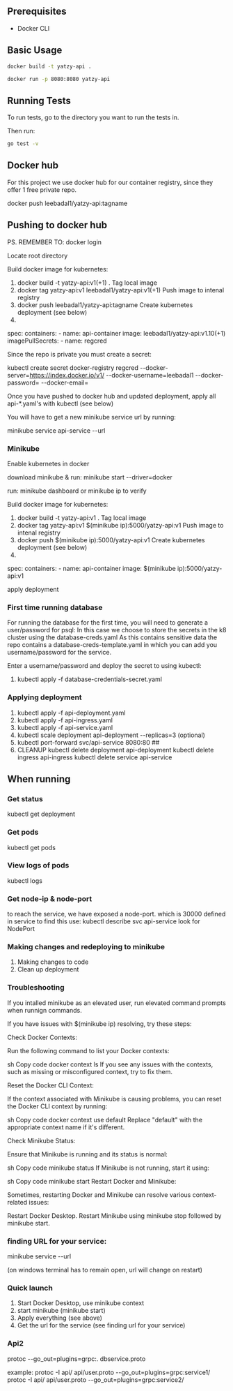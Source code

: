 ## Prerequisites

* Docker CLI

## Basic Usage

```bash
docker build -t yatzy-api .
```

```bash
docker run -p 8080:8080 yatzy-api
```

## Running Tests
To run tests, go to the directory you want to run the tests in.

Then run:  
```bash
go test -v
```

## Docker hub
For this project we use docker hub for our container registry, since they offer 1 free private repo.

docker push leebadal1/yatzy-api:tagname


## Pushing to docker hub

PS. REMEMBER TO: docker login 

Locate root directory

Build docker image for kubernetes: 
1. docker build -t yatzy-api:v1(+1) . 
Tag local image
2. docker tag yatzy-api:v1 leebadal1/yatzy-api:v1(+1)
Push image to intenal registry
3. docker push leebadal1/yatzy-api:tagname
Create kubernetes deployment (see below)
4. 
spec:
  containers:
    - name: api-container
      image: leebadal1/yatzy-api:v1.10(+1)
  imagePullSecrets:
        - name: regcred


Since the repo is private you must create a secret:

kubectl create secret docker-registry regcred --docker-server=https://index.docker.io/v1/ --docker-username=leebadal1 --docker-password=<your-pword> --docker-email=<your-email>

Once you have pushed to docker hub and updated deployment, apply all api-*.yaml's with kubectl (see below)

You will have to get a new minikube service url by running:

minikube service api-service --url

### Minikube

Enable kubernetes in docker

download minikube & run: minikube start --driver=docker

run: minikube dashboard or minikube ip to verify

Build docker image for kubernetes: 
1. docker build -t yatzy-api:v1 .
Tag local image
2. docker tag yatzy-api:v1 $(minikube ip):5000/yatzy-api:v1
Push image to intenal registry
3. docker push $(minikube ip):5000/yatzy-api:v1
Create kubernetes deployment (see below)
4. 
spec:
  containers:
    - name: api-container
      image: $(minikube ip):5000/yatzy-api:v1

apply deployment

### First time running database
For running the database for the first time, you will need to generate a user/password for psql:
In this case we choose to store the secrets in the k8 cluster using the database-creds.yaml
As this contains sensitive data the repo contains a database-creds-template.yaml in which you can add you username/password for the service.

Enter a username/password and deploy the secret to using kubectl:

1. kubectl apply -f database-credentials-secret.yaml



### Applying deployment

1. kubectl apply -f api-deployment.yaml 
2. kubectl apply -f api-ingress.yaml
3. kubectl apply -f api-service.yaml
4. kubectl scale deployment api-deployment --replicas=3  (optional)
5. kubectl port-forward svc/api-service 8080:80 ##
6. CLEANUP 
kubectl delete deployment api-deployment
kubectl delete ingress api-ingress
kubectl delete service api-service

## When running
### Get status
kubectl get deployment

### Get pods
kubectl get pods

### View logs of pods
kubectl logs <pod-name>

### Get node-ip & node-port
to reach the service, we have exposed a node-port. which is 30000 defined in service
to find this use: 
kubectl describe svc api-service 
look for NodePort


### Making changes and redeploying to minikube
1. Making changes to code
2. Clean up deployment


### Troubleshooting

If you intalled minikube as an elevated user, run elevated command prompts when runnign commands.


If you have issues with $(minikube ip) resolving, try these steps:

Check Docker Contexts:

Run the following command to list your Docker contexts:

sh
Copy code
docker context ls
If you see any issues with the contexts, such as missing or misconfigured context, try to fix them.

Reset the Docker CLI Context:

If the context associated with Minikube is causing problems, you can reset the Docker CLI context by running:

sh
Copy code
docker context use default
Replace "default" with the appropriate context name if it's different.

Check Minikube Status:

Ensure that Minikube is running and its status is normal:

sh
Copy code
minikube status
If Minikube is not running, start it using:

sh
Copy code
minikube start
Restart Docker and Minikube:

Sometimes, restarting Docker and Minikube can resolve various context-related issues:

Restart Docker Desktop.
Restart Minikube using minikube stop followed by minikube start.


### finding URL for your service:
minikube service <service-name> --url

(on windows terminal has to remain open, url will change on restart)

### Quick launch
1. Start Docker Desktop, use minikube context
2. start minikube (minikube start)
3. Apply everything (see above)
4. Get the url for the service (see finding url for your service)



### Api2

protoc --go_out=plugins=grpc:. dbservice.proto

example:
protoc -I api/ api/user.proto --go_out=plugins=grpc:service1/
protoc -I api/ api/user.proto --go_out=plugins=grpc:service2/

